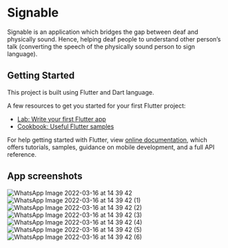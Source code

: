 # Signable

Signable is an application which bridges the gap between deaf and physically sound. Hence, helping deaf people to understand other person’s talk (converting the speech of the physically sound person to sign language).

## Getting Started

This project is built using Flutter and Dart language.

A few resources to get you started for your first Flutter project:

- [Lab: Write your first Flutter app](https://flutter.dev/docs/get-started/codelab)
- [Cookbook: Useful Flutter samples](https://flutter.dev/docs/cookbook)

For help getting started with Flutter, view 
[online documentation](https://flutter.dev/docs), which offers tutorials,
samples, guidance on mobile development, and a full API reference.

## App screenshots

![WhatsApp Image 2022-03-16 at 14 39 42](https://user-images.githubusercontent.com/78542333/158556210-c7deffee-e0cc-4476-bd2b-731ddf5de12c.jpeg)
![WhatsApp Image 2022-03-16 at 14 39 42 (1)](https://user-images.githubusercontent.com/78542333/158556198-6b735459-9447-4871-bdeb-af223a0bb917.jpeg)
![WhatsApp Image 2022-03-16 at 14 39 42 (2)](https://user-images.githubusercontent.com/78542333/158556191-a83ab05d-201e-44a5-ba3e-538200171c0e.jpeg)
![WhatsApp Image 2022-03-16 at 14 39 42 (3)](https://user-images.githubusercontent.com/78542333/158556187-1376027c-5dda-4de4-871a-c6004821ca2c.jpeg)
![WhatsApp Image 2022-03-16 at 14 39 42 (4)](https://user-images.githubusercontent.com/78542333/158556185-ed224fe0-9c1c-424d-a56c-b5749ccc26ef.jpeg)
![WhatsApp Image 2022-03-16 at 14 39 42 (5)](https://user-images.githubusercontent.com/78542333/158556182-f0cb39cf-f803-489d-baf9-822c61f076fd.jpeg)
![WhatsApp Image 2022-03-16 at 14 39 42 (6)](https://user-images.githubusercontent.com/78542333/158556169-1d45f2d9-a655-44c5-a46b-c7d0a1e441f1.jpeg)







